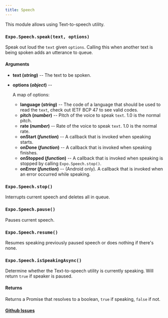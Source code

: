 ```yaml
---
title: Speech
---
```


This module allows using Text-to-speech utility.

### `Expo.Speech.speak(text, options)`

Speak out loud the `text` given `options`. Calling this when another text is being spoken adds an utterance to queue.

#### Arguments

-   **text (_string_)** -- The text to be spoken.
-   **options (_object_)** --

      A map of options:

    -   **language (_string_)** -- The code of a language that should be used to read the `text`, check out IETF BCP 47 to see valid codes.
    -   **pitch (_number_)** -- Pitch of the voice to speak `text`. 1.0 is the normal pitch.
    -   **rate (_number_)** -- Rate of the voice to speak `text`. 1.0 is the normal rate.
    -   **onStart (_function_)** -- A callback that is invoked when speaking starts.
    -   **onDone (_function_)** -- A callback that is invoked when speaking finishes.
    -   **onStopped (_function_)** -- A callback that is invoked when speaking is stopped by calling `Expo.Speech.stop()`.
    -   **onError (_function_)** -- (Android only). A callback that is invoked when an error occurred while speaking.

### `Expo.Speech.stop()`

Interrupts current speech and deletes all in queue.

### `Expo.Speech.pause()`

Pauses current speech.

### `Expo.Speech.resume()`

Resumes speaking previously paused speech or does nothing if there's none.

### `Expo.Speech.isSpeakingAsync()`

Determine whether the Text-to-speech utility is currently speaking. Will return `true` if speaker is paused.

#### Returns

Returns a Promise that resolves to a boolean, `true` if speaking, `false` if not.

#### [Github Issues](https://github.com/expo/expo/labels/Speech)